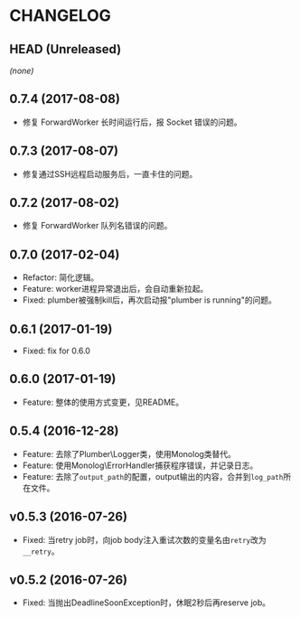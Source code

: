 # CHANGELOG

## HEAD (Unreleased)
_(none)_

## 0.7.4 (2017-08-08)

* 修复 ForwardWorker 长时间运行后，报 Socket 错误的问题。

## 0.7.3 (2017-08-07)

* 修复通过SSH远程启动服务后，一直卡住的问题。

## 0.7.2 (2017-08-02)

* 修复 ForwardWorker 队列名错误的问题。

## 0.7.0 (2017-02-04)

* Refactor: 简化逻辑。
* Feature: worker进程异常退出后，会自动重新拉起。
* Fixed: plumber被强制kill后，再次启动报"plumber is running"的问题。

## 0.6.1 (2017-01-19)

* Fixed: fix for 0.6.0

## 0.6.0 (2017-01-19)

* Feature: 整体的使用方式变更，见README。

## 0.5.4 (2016-12-28)

* Feature: 去除了Plumber\Logger类，使用Monolog类替代。
* Feature: 使用Monolog\ErrorHandler捕获程序错误，并记录日志。
* Feature: 去除了`output_path`的配置，output输出的内容，合并到`log_path`所在文件。

## v0.5.3 (2016-07-26)

* Fixed: 当retry job时，向job body注入重试次数的变量名由`retry`改为`__retry`。

## v0.5.2 (2016-07-26)

* Fixed: 当抛出DeadlineSoonException时，休眠2秒后再reserve job。
